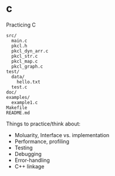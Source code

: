 # c
Practicing C

```
src/
  main.c
  pkcl.h
  pkcl_dyn_arr.c
  pkcl_str.c
  pkcl_map.c
  pkcl_graph.c
test/
  data/
    hello.txt
  test.c
doc/
examples/
  example1.c
Makefile
README.md
```

Things to practice/think about:

* Moluarity, Interface vs. implementation
* Performance, profiling
* Testing
* Debugging
* Error-handling
* C++ linkage
